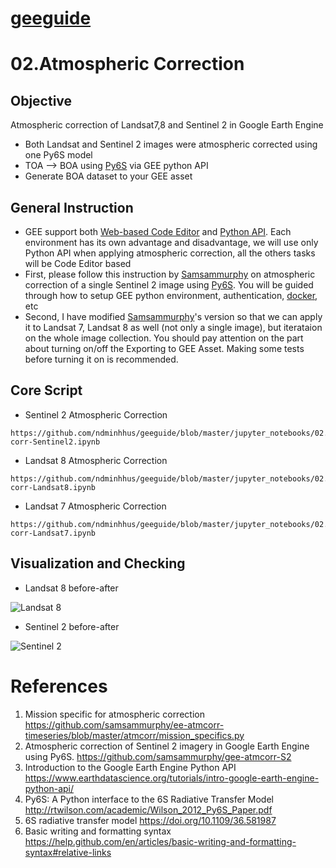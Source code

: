 # [geeguide](geeguide/README.md)

# 02.Atmospheric Correction
## Objective
Atmospheric correction of Landsat7,8 and Sentinel 2 in Google Earth Engine  
- Both Landsat and Sentinel 2 images were atmospheric corrected using one Py6S model
- TOA --> BOA using [Py6S](http://rtwilson.com/academic/Wilson_2012_Py6S_Paper.pdf) via GEE python API
- Generate BOA dataset to your GEE asset

## General Instruction
- GEE support both [Web-based Code Editor](https://developers.google.com/earth-engine/playground) and [Python API](https://www.earthdatascience.org/tutorials/intro-google-earth-engine-python-api/). Each environment has its own advantage and disadvantage, we will use only Python API when applying atmospheric correction, all the others tasks will be Code Editor based
- First, please follow this instruction by  [Samsammurphy](https://github.com/samsammurphy/gee-atmcorr-S2) on atmospheric correction of a single Sentinel 2 image using [Py6S](http://rtwilson.com/academic/Wilson_2012_Py6S_Paper.pdf). You will be guided through how to setup GEE python environment, authentication, [docker](https://www.docker.com/products/container-runtime), etc 
- Second, I have modified [Samsammurphy](https://github.com/samsammurphy/gee-atmcorr-S2)'s version so that we can apply it to Landsat 7, Landsat 8 as well (not only a single image), but iterataion on the whole image collection. You should pay attention on the part about turning on/off the Exporting to GEE Asset. Making some tests before turning it on is recommended. 

## Core Script
- Sentinel 2 Atmospheric Correction
```
https://github.com/ndminhhus/geeguide/blob/master/jupyter_notebooks/02.Atm-corr-Sentinel2.ipynb
```
- Landsat 8 Atmospheric Correction
```
https://github.com/ndminhhus/geeguide/blob/master/jupyter_notebooks/02.Atm-corr-Landsat8.ipynb
```
- Landsat 7 Atmospheric Correction
```
https://github.com/ndminhhus/geeguide/blob/master/jupyter_notebooks/02.Atm-corr-Landsat7.ipynb
```
## Visualization and Checking

- Landsat 8 before-after

![Landsat 8](https://user-images.githubusercontent.com/40456844/61792009-f1777a80-ae1b-11e9-9839-101f6279ffb6.png)

- Sentinel 2 before-after

![Sentinel 2](https://user-images.githubusercontent.com/40456844/61792002-efadb700-ae1b-11e9-9319-d1182fe51caa.png)


# References
1. Mission specific for atmospheric correction
https://github.com/samsammurphy/ee-atmcorr-timeseries/blob/master/atmcorr/mission_specifics.py
2. Atmospheric correction of Sentinel 2 imagery in Google Earth Engine using Py6S.
https://github.com/samsammurphy/gee-atmcorr-S2
3. Introduction to the Google Earth Engine Python API
https://www.earthdatascience.org/tutorials/intro-google-earth-engine-python-api/
4. Py6S: A Python interface to the 6S Radiative Transfer Model
http://rtwilson.com/academic/Wilson_2012_Py6S_Paper.pdf
5. 6S radiative transfer model 
https://doi.org/10.1109/36.581987
6. Basic writing and formatting syntax
https://help.github.com/en/articles/basic-writing-and-formatting-syntax#relative-links

